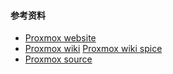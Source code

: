 #### 参考资料
* [Proxmox website](https://www.proxmox.com/en/)
* [Proxmox wiki](https://pve.proxmox.com/wiki/Main_Page)
    [Proxmox wiki spice](https://pve.proxmox.com/wiki/SPICE)
* [Proxmox source](https://git.proxmox.com/)
